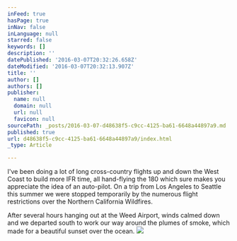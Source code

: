 ```yaml
---
inFeed: true
hasPage: true
inNav: false
inLanguage: null
starred: false
keywords: []
description: ''
datePublished: '2016-03-07T20:32:26.658Z'
dateModified: '2016-03-07T20:32:13.907Z'
title: ''
author: []
authors: []
publisher:
  name: null
  domain: null
  url: null
  favicon: null
sourcePath: _posts/2016-03-07-d48638f5-c9cc-4125-ba61-6648a44897a9.md
published: true
url: d48638f5-c9cc-4125-ba61-6648a44897a9/index.html
_type: Article

---
```

I've been doing a lot of long cross-country flights up and down the West Coast to build more IFR time, all hand-flying the 180 which sure makes you appreciate the idea of an auto-pilot. On a trip from Los Angeles to Seattle this summer we were stopped temporarily by the numerous flight restrictions over the Northern California Wildfires.

After several hours hanging out at the Weed Airport, winds calmed down and we departed south to work our way around the plumes of smoke, which made for a beautiful sunset over the ocean.
![](https://the-grid-user-content.s3-us-west-2.amazonaws.com/46ec878c-3129-4554-a1a7-df2043346cd9.jpg)